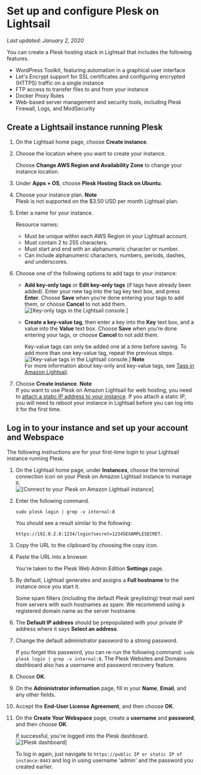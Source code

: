 # Set up and configure Plesk on Lightsail<a name="set-up-and-configure-plesk-stack-on-lightsail"></a>

 *Last updated: January 2, 2020* 

You can create a Plesk hosting stack in Lightsail that includes the following features\.
+ WordPress Toolkit, featuring automation in a graphical user interface
+ Let's Encrypt support for SSL certificates and configuring encrypted \(HTTPS\) traffic on a single instance
+ FTP access to transfer files to and from your instance
+ Docker Proxy Rules
+ Web\-based server management and security tools, including Plesk Firewall, Logs, and ModSecurity

## Create a Lightsail instance running Plesk<a name="create-plesk-instance"></a>

1. On the Lightsail home page, choose **Create instance**\.

1. Choose the location where you want to create your instance\.

   Choose **Change AWS Region and Availability Zone** to change your instance location\.

1. Under **Apps \+ OS**, choose **Plesk Hosting Stack on Ubuntu**\.

1. Choose your instance plan\.
**Note**  
Plesk is not supported on the $3\.50 USD per month Lightsail plan\.

1. Enter a name for your instance\.

   Resource names:
   + Must be unique within each AWS Region in your Lightsail account\.
   + Must contain 2 to 255 characters\.
   + Must start and end with an alphanumeric character or number\.
   + Can include alphanumeric characters, numbers, periods, dashes, and underscores\.

1. Choose one of the following options to add tags to your instance:
   + **Add key\-only tags** or **Edit key\-only tags** \(if tags have already been added\)\. Enter your new tag into the tag key text box, and press **Enter**\. Choose **Save** when you’re done entering your tags to add them, or choose **Cancel** to not add them\.  
![\[Key-only tags in the Lightsail console.\]](https://d9yljz1nd5001.cloudfront.net/en_us/aa4810f664dabff907209ee92babaa14/images/amazon-lightsail-key-only-tags.png)
   + **Create a key\-value tag**, then enter a key into the **Key** text box, and a value into the **Value** text box\. Choose **Save** when you’re done entering your tags, or choose **Cancel** to not add them\.

     Key\-value tags can only be added one at a time before saving\. To add more than one key\-value tag, repeat the previous steps\.  
![\[Key-value tags in the Lightsail console.\]](https://d9yljz1nd5001.cloudfront.net/en_us/aa4810f664dabff907209ee92babaa14/images/amazon-lightsail-key-value-tag.png)
**Note**  
For more information about key\-only and key\-value tags, see [Tags in Amazon Lightsail](amazon-lightsail-tags.md)\.

1. Choose **Create instance**\.
**Note**  
If you want to use Plesk on Amazon Lightsail for web hosting, you need to [attach a static IP address to your instance](lightsail-create-static-ip.md)\. If you attach a static IP, you will need to reboot your instance in Lightsail before you can log into it for the first time\.

## Log in to your instance and set up your account and Webspace<a name="first-time-login-instructions-plesk"></a>

The following instructions are for your first\-time login to your Lightsail instance running Plesk\.

1. On the Lightsail home page, under **Instances**, choose the terminal connection icon on your Plesk on Amazon Lightsail instance to manage it\.  
![\[Connect to your Plesk on Amazon Lightsail instance\]](https://d9yljz1nd5001.cloudfront.net/en_us/aa4810f664dabff907209ee92babaa14/images/connect-quickly-to-your-plesk-instance-terminal.png)

1. Enter the following command\.

   ```
   sudo plesk login | grep -v internal:8
   ```

   You should see a result similar to the following:

   ```
   https://192.0.2.0:1234/login?secret=12345EXAMPLESECRET.
   ```

1. Copy the URL to the clipboard by choosing the copy icon\.

1. Paste the URL into a browser\.

   You're taken to the Plesk Web Admin Edition **Settings** page\.

1. By default, Lightsail generates and assigns a **Full hostname** to the instance once you start it\.

   Some spam filters \(including the default Plesk greylisting\) treat mail sent from servers with such hostnames as spam\. We recommend using a registered domain name as the server hostname\.

1. The **Default IP address** should be prepopulated with your private IP address where it says **Select an address**\.

1. Change the default administrator password to a strong password\.

   If you forget this password, you can re\-run the following command: `sudo plesk login | grep -v internal:8`\. The Plesk Websites and Domains dashboard also has a username and password recovery feature\.

1. Choose **OK**\.

1. On the **Administrator information** page, fill in your **Name**, **Email**, and any other fields\.

1. Accept the **End\-User License Agreement**, and then choose **OK**\.

1. On the **Create Your Webspace** page, create a **username** and **password**, and then choose **OK**\.

   If successful, you're logged into the Plesk dashboard\.  
![\[Plesk dashboard\]](https://d9yljz1nd5001.cloudfront.net/en_us/aa4810f664dabff907209ee92babaa14/images/plesk-admin-dashboard.png)

   To log in again, just navigate to `https://public IP or static IP of instance:8443` and log in using username 'admin' and the password you created earlier\.